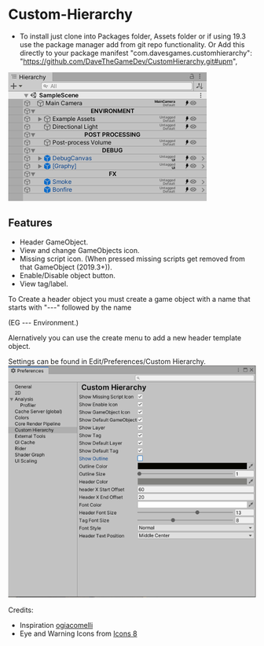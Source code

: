 # Custom-Hierarchy

* To install just clone into Packages folder, Assets folder or if using 19.3 use the package manager add from git repo functionality.
Or Add this directly to your package manifest "com.davesgames.customhierarchy": "https://github.com/DaveTheGameDev/CustomHierarchy.git#upm",

![Show Case](/images/showcase.png)

## Features
* Header GameObject.
* View and change GameObjects icon.
* Missing script icon. (When pressed missing scripts get removed from that GameObject (2019.3+)).
* Enable/Disable object button.
* View tag/label.


To Create a header object you must create a game object with a name that starts with "---" followed by the name 

(EG --- Environment.)

Alernatively you can use the create menu to add a new header template object.

Settings can be found in Edit/Preferences/Custom Hierarchy.
![Show Case](/images/settings.png)


Credits:
* Inspiration  [ogiacomelli](https://twitter.com/ogiacomelli/status/1140945085120614400) 
* Eye and Warning Icons from [Icons 8](https://icons8.com)
